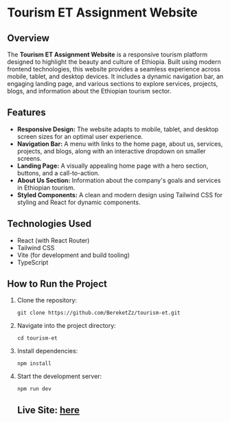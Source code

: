  <h1>Tourism ET Assignment Website</h1>

  <h2>Overview</h2>
  <p>
    The <strong>Tourism ET Assignment Website</strong> is a responsive tourism platform designed to highlight the beauty and culture of Ethiopia. Built using modern frontend technologies, this website provides a seamless experience across mobile, tablet, and desktop devices. It includes a dynamic navigation bar, an engaging landing page, and various sections to explore services, projects, blogs, and information about the Ethiopian tourism sector.
  </p>

  <h2>Features</h2>
  <ul>
    <li><strong>Responsive Design:</strong> The website adapts to mobile, tablet, and desktop screen sizes for an optimal user experience.</li>
    <li><strong>Navigation Bar:</strong> A menu with links to the home page, about us, services, projects, and blogs, along with an interactive dropdown on smaller screens.</li>
    <li><strong>Landing Page:</strong> A visually appealing home page with a hero section, buttons, and a call-to-action.</li>
    <li><strong>About Us Section:</strong> Information about the company's goals and services in Ethiopian tourism.</li>
    <li><strong>Styled Components:</strong> A clean and modern design using Tailwind CSS for styling and React for dynamic components.</li>
  </ul>

  <h2>Technologies Used</h2>
  <ul>
    <li>React (with React Router)</li>
    <li>Tailwind CSS</li>
    <li>Vite (for development and build tooling)</li>
    <li>TypeScript</li>
  </ul>

  <h2>How to Run the Project</h2>
  <ol>
    <li>Clone the repository:</li>
    <pre><code>git clone https://github.com/BereketZz/tourism-et.git</code></pre>
    
  <li>Navigate into the project directory:</li>
  <pre><code>cd tourism-et</code></pre>
    
  <li>Install dependencies:</li>
  <pre><code>npm install</code></pre>
    
  <li>Start the development server:</li>
  <pre><code>npm run dev</code></pre>
<h2>Live Site:  <a href="https://tourism-et.netlify.app/">here</a></h2>
